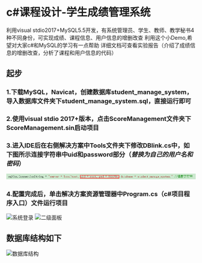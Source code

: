 # c#课程设计-学生成绩管理系统
利用visual stdio2017+MySQL5.5开发，有系统管理员、学生、教师、教学秘书4种不同身份，可实现成绩、课程信息、用户信息的增删改查
利用这个小Demo,希望对大家c#和MySQL的学习有一点帮助
详细文档可查看实验报告（介绍了成绩信息的增删改查，分析了课程和用户信息的代码）

## 起步
### 1.下载MySQL，Navicat，创建数据库student_manage_system，导入数据库文件夹下student_manage_system.sql，直接运行即可
### 2.使用visual stdio 2017+版本，点击ScoreManagement文件夹下ScoreManagement.sin启动项目
### 3.进入IDE后在右侧解决方案中Tools文件夹下修改DBlink.cs中，如下图所示连接字符串中uid和password部分（*替换为自己的用户名和密码*）
![连接字符串](image/连接字符串.png)
### 4.配置完成后，单击解决方案资源管理器中Program.cs（c#项目程序入口）文件运行项目
![系统登录](https://github.com/geek728/image/系统登录.png)
![二级面板](https://github.com/geek728/image/二级面板.png)
## 数据库结构如下
![数据库结构](https://github.com/geek728/image/数据库结构.png)
